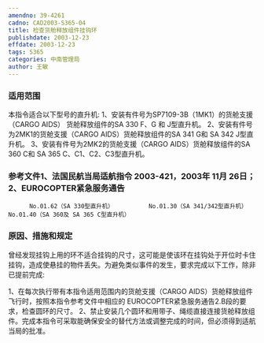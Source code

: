 ```yaml
---
amendno: 39-4261
cadno: CAD2003-S365-04
title: 检查货舱释放组件挂钩环
publishdate: 2003-12-23
effdate: 2003-12-23
tags: S365
categories: 中南管理局
author: 王敏
---
```


### 适用范围 
本指令适合以下型号的直升机: 1、安装有件号为SP7109-3B（1MK1）的货舱支援（CARGO AIDS）
货舱释放组件的SA 330 F、G 和 J型直升机。     2、安装有件号为2MK1的货舱支援（CARGO AIDS）货舱释放组件的SA 341 G和 SA 342 J型直升机。     3、安装有件号为2MK2的货舱支援（CARGO AIDS）货舱释放组件的SA 360 C和 SA 365 C、C1、C2、C3型直升机。

<!--more-->
### 参考文件1、法国民航当局适航指令 2003-421，2003年 11月 26日； 2、EUROCOPTER紧急服务通告
          No.01.62（SA 330型直升机）          No.01.30（SA 341/342型直升机）          No.01.40（SA 360及 SA 365 C型直升机）

### 原因、措施和规定 
曾经发现挂钩上用的环不适合挂钩的尺寸，这可能是使该环在挂钩处于开位时卡住挂钩，造成使悬挂的物件丢失。为避免类似事件的发生，要求完成以下工作，除非已提前完成: 
  
1、在每次执行带有本指令适用范围内的货舱支援（CARGO AIDS）货舱释放组件飞行时，按照本指令参考文件中相应的 EUROCOPTER紧急服务通告2.B段的要求，检查圆环的尺寸。
 2、禁止安装几个圆环和用带子、绳缆直接连接货舱释放组件。完成本指令可采取能确保安全的替代方法或调整完成的时间，但必须得到适航当局的批准。
